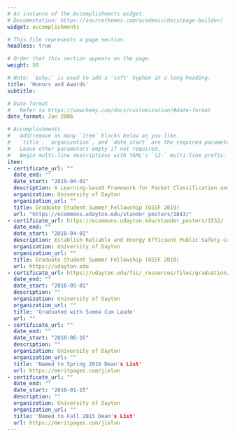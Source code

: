 ```yaml
---
# An instance of the Accomplishments widget.
# Documentation: https://sourcethemes.com/academic/docs/page-builder/
widget: accomplishments

# This file represents a page section.
headless: true

# Order that this section appears on the page.
weight: 50

# Note: `&shy;` is used to add a 'soft' hyphen in a long heading.
title: 'Honors and Awards'
subtitle:

# Date format
#   Refer to https://wowchemy.com/docs/customization/#date-format
date_format: Jan 2006

# Accomplishments.
#   Add/remove as many `item` blocks below as you like.
#   `title`, `organization`, and `date_start` are the required parameters.
#   Leave other parameters empty if not required.
#   Begin multi-line descriptions with YAML's `|2-` multi-line prefix.
item:
- certificate_url: ""
  date_end: ""
  date_start: "2019-04-01"
  description: A Learning-based Framework for Packet Classification and Network Traffic Flow Clustering in SDN Access Gateways
  organization: University of Dayton
  organization_url: ""
  title: Graduate Student Summer Fellowship (GSSF 2019)
  url: "https://ecommons.udayton.edu/stander_posters/1843/"
- certificate_url: https://ecommons.udayton.edu/stander_posters/1532/
  date_end: ""
  date_start: "2018-04-01"
  description: Establish Reliable and Energy Efficient Public Safety Communication Networks using Future Smart Infrastructure
  organization: University of Dayton
  organization_url: ""
  title: Graduate Student Summer Fellowship (GSSF 2018)
  url: https://udayton.edu
- certificate_url: https://udayton.edu/fss/_resources/files/graduation/programs/UDMayCommProgram2016AllFinal.pdf
  date_end: ""
  date_start: "2016-05-01"
  description: ""
  organization: University of Dayton
  organization_url: ""
  title: 'Graduated with Summa Cum Laude'
  url: ""
- certificate_url: ""
  date_end: ""
  date_start: "2016-06-16"
  description: ""
  organization: University of Dayton
  organization_url: ""
  title: 'Named to Spring 2016 Dean's List'
  url: https://meritpages.com/jielun
- certificate_url: ""
  date_end: ""
  date_start: "2016-01-15"
  description: ""
  organization: University of Dayton
  organization_url: ""
  title: 'Named to Fall 2015 Dean's List'
  url: https://meritpages.com/jielun 
---
```


